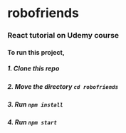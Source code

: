 # robofriends


### React tutorial on Udemy course

#### To run this project,

##### 1. Clone this repo

##### 2. Move the directory `cd robofriends`

##### 3. Run `npm install`

##### 4. Run `npm start`
